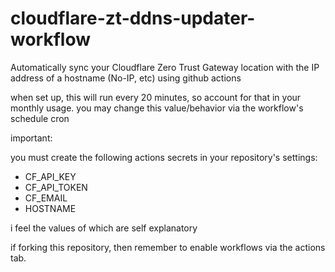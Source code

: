 # cloudflare-zt-ddns-updater-workflow
Automatically sync your Cloudflare Zero Trust Gateway location with the IP address of a hostname (No-IP, etc) using github actions

when set up, this will run every 20 minutes, so account for that in your monthly usage. you may change this value/behavior via the workflow's schedule cron

important:

you must create the following actions secrets in your repository's settings:

- CF_API_KEY
- CF_API_TOKEN
- CF_EMAIL
- HOSTNAME

i feel the values of which are self explanatory

if forking this repository, then remember to enable workflows via the actions tab.
